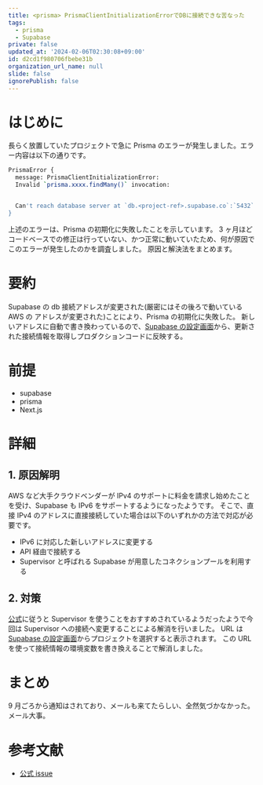 ```yaml
---
title: <prisma> PrismaClientInitializationErrorでDBに接続できな苦なった
tags:
  - prisma
  - Supabase
private: false
updated_at: '2024-02-06T02:30:08+09:00'
id: d2cd1f980706fbebe31b
organization_url_name: null
slide: false
ignorePublish: false
---
```


# はじめに

長らく放置していたプロジェクトで急に Prisma のエラーが発生しました。エラー内容は以下の通りです。

```bash
PrismaError {
  message: PrismaClientInitializationError:
  Invalid `prisma.xxxx.findMany()` invocation:


  Can't reach database server at `db.<project-ref>.supabase.co`:`5432`
}
```

上述のエラーは、Prisma の初期化に失敗したことを示しています。
3 ヶ月ほどコードベースでの修正は行っていない、かつ正常に動いていたため、何が原因でこのエラーが発生したのかを調査しました。
原因と解決法をまとめます。

# 要約

Supabase の db 接続アドレスが変更された(厳密にはその後ろで動いている AWS の アドレスが変更された)ことにより、Prisma の初期化に失敗した。
新しいアドレスに自動で書き換わっているので、[Supabase の設定画面](https://supabase.com/dashboard/project/_/settings/database)から、更新された接続情報を取得しプロダクションコードに反映する。

# 前提

- supabase
- prisma
- Next.js

# 詳細

## 1. 原因解明

AWS など大手クラウドベンダーが IPv4 のサポートに料金を請求し始めたことを受け、Supabase も IPv6 をサポートするようになったようです。
そこで、直接 IPv4 のアドレスに直接接続していた場合は以下のいずれかの方法で対応が必要です。

- IPv6 に対応した新しいアドレスに変更する
- API 経由で接続する
- Supervisor と呼ばれる Supabase が用意したコネクションプールを利用する

## 2. 対策

[公式](https://github.com/orgs/supabase/discussions/17817)に従うと Supervisor を使うことをおすすめされているようだったようで今回は Supervisor への接続へ変更することによる解消を行いました。
URL は[Supabase の設定画面](https://supabase.com/dashboard/project/_/settings/database)からプロジェクトを選択すると表示されます。
この URL を使って接続情報の環境変数を書き換えることで解消しました。

# まとめ

9 月ごろから通知はされており、メールも来てたらしい、全然気づかなかった。
メール大事。

# 参考文献

- [公式 issue](https://github.com/orgs/supabase/discussions/17817)
